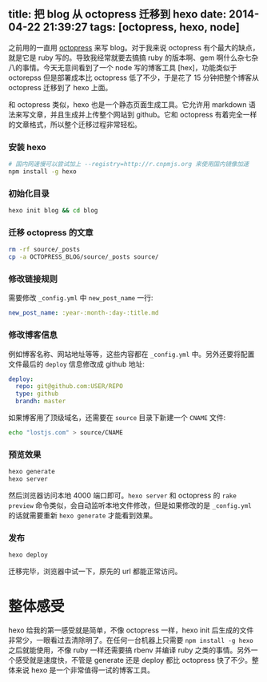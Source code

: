title: 把 blog 从 octopress 迁移到 hexo
date: 2014-04-22 21:39:27
tags: [octopress, hexo, node]
---

之前用的一直用 [octopress] 来写 blog。对于我来说 octopress 有个最大的缺点，就是它是 ruby 写的。导致我经常就要去搞搞 ruby 的版本啊、gem 啊什么杂七杂八的事情。今天无意间看到了一个 node 写的博客工具 [hex]，功能类似于 octorepss 但是部署成本比 octopress 低了不少，于是花了 15 分钟把整个博客从 octopress 迁移到了 hexo 上面。

和 octopress 类似，hexo 也是一个静态页面生成工具。它允许用 markdown 语法来写文章，并且生成并上传整个网站到 github。它和 octopress 有着完全一样的文章格式，所以整个迁移过程非常轻松。

### 安装 hexo

```bash
# 国内网速慢可以尝试加上 --registry=http://r.cnpmjs.org 来使用国内镜像加速
npm install -g hexo
```

### 初始化目录

```bash
hexo init blog && cd blog
```

### 迁移 octopress 的文章

```bash
rm -rf source/_posts
cp -a OCTOPRESS_BLOG/source/_posts source/
```

### 修改链接规则

需要修改 `_config.yml` 中 `new_post_name` 一行:

```yaml
new_post_name: :year-:month-:day-:title.md
```

### 修改博客信息

例如博客名称、网站地址等等，这些内容都在 `_config.yml` 中。另外还要将配置文件最后的 `deploy` 信息修改成 github 地址:

``` yaml
deploy:
  repo: git@github.com:USER/REPO
  type: github
  brandh: master
```

如果博客用了顶级域名，还需要在 `source` 目录下新建一个 `CNAME` 文件:

``` bash
echo "lostjs.com" > source/CNAME
```

### 预览效果

``` bash
hexo generate
hexo server
```

然后浏览器访问本地 4000 端口即可。`hexo server` 和 octopress 的 `rake preview` 命令类似，会自动监听本地文件修改，但是如果修改的是 `_config.yml` 的话就需要重新 `hexo generate` 才能看到效果。

### 发布

``` bash
hexo deploy
```

迁移完毕，浏览器中试一下，原先的 url 都能正常访问。

# 整体感受

hexo 给我的第一感受就是简单，不像 octopress 一样，hexo init 后生成的文件非常少，一眼看过去清除明了。在任何一台机器上只需要 `npm install -g hexo` 之后就能使用，不像 ruby 一样还需要搞 rbenv 并编译 ruby 之类的事情。另外一个感受就是速度快，不管是 generate 还是 deploy 都比 octopress 快了不少。整体来说 hexo 是一个非常值得一试的博客工具。

[octopress]: http://octopress.org
[hexo]: http://hexo.io
